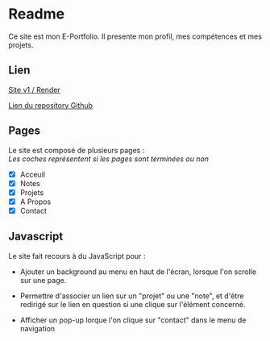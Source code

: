 # Readme

Ce site est mon E-Portfolio.
Il presente mon profil, mes compétences et mes projets.

## Lien

[Site v1 / Render](https://diegopenicaudbernal-website.onrender.com/)


[Lien du repository Github](https://github.com/Diego-PB/Portfolio/tree/main)

## Pages

Le site est composé de plusieurs pages :  
*Les coches représentent si les pages sont terminées ou non*

- [x] Acceuil
- [x] Notes
- [x] Projets
- [x] A Propos
- [x] Contact

## Javascript

Le site fait recours à du JavaScript pour :

- Ajouter un background au menu en haut de l'écran, lorsque l'on scrolle sur une page.

- Permettre d'associer un lien sur un "projet" ou une "note", et d'être redirigé sur le lien en question si une clique sur l'élément concerné.

- Afficher un pop-up lorque l'on clique sur "contact" dans le menu de navigation
